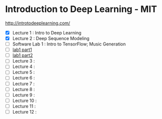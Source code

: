# Introduction to Deep Learning - MIT


http://introtodeeplearning.com/


- [X] Lecture 1 : Intro to Deep Learning
- [X] Lecture 2 : Deep Sequence Modeling
- [ ] Software Lab 1 : Intro to TensorFlow; Music Generation  
- [ ] [lab1 part1](https://github.com/rahulbakshee/dl/blob/master/MIT-Introduction-to-Deep-Learning/Part1_TensorFlow.ipynb)         
- [ ] [lab1 part2]()
- [ ] Lecture 3 : 
- [ ] Lecture 4 : 
- [ ] Lecture 5 : 
- [ ] Lecture 6 : 
- [ ] Lecture 7 : 
- [ ] Lecture 8 : 
- [ ] Lecture 9 : 
- [ ] Lecture 10 : 
- [ ] Lecture 11 : 
- [ ] Lecture 12 : 
